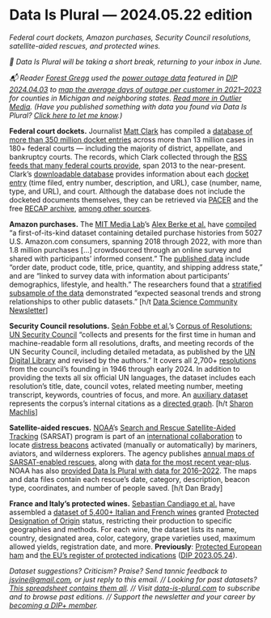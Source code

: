 Data Is Plural — 2024.05.22 edition
===================================

*Federal court dockets, Amazon purchases, Security Council resolutions, satellite-aided rescues, and protected wines.*


*👋 Data Is Plural will be taking a short break, returning to your inbox in June.*


*📬 Reader [Forest Gregg](https://mastodon.social/@fgregg) used the [power outage data](https://www.data-is-plural.com/archive/2024-04-03-edition/) featured in [DIP 2024.04.03](https://www.data-is-plural.com/archive/2024-04-03-edition/) to [map the average days of outage per customer in 2021–2023](https://observablehq.com/@fgregg/average-outages-per-customer-per-year-2023) for counties in Michigan and neighboring states. [Read more in Outlier Media](https://outliermedia.org/map-michigan-power-outages-days-dte-energy-consumers/). (Have you published something with data you found via Data Is Plural? [Click here to let me know](https://docs.google.com/forms/d/e/1FAIpQLSdXXD5eO05w0Xa7bwG3Ppia3uzr_o3y-xDEZuWRfXbCfCu_XA/viewform).)*


__Federal court dockets.__ Journalist [Matt Clark](https://www.linkedin.com/in/matt-clark-3324896/) has compiled a [database of more than 350 million docket entries](https://archive.org/details/federal-court-dockets) across more than 13 million cases in 180+ federal courts — including the majority of district, appellate, and bankruptcy courts. The records, which Clark collected through the [RSS feeds that many federal courts provide](https://pacer.uscourts.gov/help/faqs/how-can-i-receive-case-alerts-using-rss-feed), span 2013 to the near-present. Clark’s [downloadable database](https://archive.org/download/federal-court-dockets) provides information about each [docket entry](https://clinic.cyber.harvard.edu/how-to-read-a-docket-latest/) (time filed, entry number, description, and URL), case (number, name, type, and URL), and court. Although the database does not include the docketed documents themselves, they can be retrieved via [PACER](https://en.wikipedia.org/wiki/PACER_\(law\)) and the free [RECAP archive](https://www.courtlistener.com/recap/), [among other sources](https://law.gwu.libguides.com/dockets).


__Amazon purchases.__ The [MIT Media Lab](https://en.wikipedia.org/wiki/MIT_Media_Lab)’s [Alex Berke et al.](https://www.nature.com/articles/s41597-024-03329-6) have [compiled](https://arxiv.org/abs/2404.13172) “a first-of-its-kind dataset containing detailed purchase histories from 5027 U.S. Amazon.com consumers, spanning 2018 through 2022, with more than 1.8 million purchases […] crowdsourced through an online survey and shared with participants’ informed consent.” The [published data](https://dataverse.harvard.edu/dataset.xhtml?persistentId=doi:10.7910/DVN/YGLYDY) include “order date, product code, title, price, quantity, and shipping address state,” and are “linked to survey data with information about participants’ demographics, lifestyle, and health.” The researchers found that a [stratified subsample of the data](https://www.nature.com/articles/s41597-024-03329-6#Sec13) demonstrated “expected seasonal trends and strong relationships to other public datasets.” [h/t [Data Science Community Newsletter](https://mailchi.mp/academicdatascience/dscn-17378990)]


__Security Council resolutions.__ [Seán Fobbe et al.](https://www.seanfobbe.com/posts/2024-05-06_new-dataset-corpus-of-resolutions-un-security-council/)’s [Corpus of Resolutions: UN Security Council](https://zenodo.org/records/11212056) “collects and presents for the first time in human and machine-readable form all resolutions, drafts, and meeting records of the UN Security Council, including detailed metadata, as published by the [UN Digital Library](https://digitallibrary.un.org/) and revised by the authors.” It covers all 2,700+ [resolutions](https://www.un.org/securitycouncil/content/resolutions-0) from the council’s founding in 1946 through early 2024. In addition to providing the texts all six official UN languages, the dataset includes each resolution’s title, date, council votes, related meeting number, meeting transcript, keywords, countries of focus, and more. An [auxiliary dataset](https://www.seanfobbe.com/posts/2024-05-14_complete-citation-network-un-security-council-published/) represents the corpus’s internal citations as a [directed graph](https://en.wikipedia.org/wiki/Directed_graph). [h/t [Sharon Machlis](https://masto.machlis.com/@smach)]


__Satellite-aided rescues.__ [NOAA](https://www.noaa.gov/)’s [Search and Rescue Satellite-Aided Tracking](https://www.sarsat.noaa.gov/) (SARSAT) program is part of an [international collaboration](https://www.sarsat.noaa.gov/cospas-sarsat-system-overview/) to locate [distress beacons](https://www.sarsat.noaa.gov/emergency-406-beacons/) activated (manually or automatically) by mariners, aviators, and wilderness explorers. The agency publishes [annual maps of SARSAT-enabled rescues](https://www.sarsat.noaa.gov/sarsat-us-rescues/), along with [data for the most recent year-plus](https://www.arcgis.com/home/item.html?id=9383e21a28f24135912aeecb0d2524bd). NOAA has also [provided Data Is Plural with data for 2016–2022](https://github.com/data-is-plural/sarsat-historical-rescues). The maps and data files contain each rescue’s date, category, description, beacon type, coordinates, and number of people saved. [h/t Dan Brady]


__France and Italy’s protected wines.__ [Sebastian Candiago et al.](https://www.sciencedirect.com/science/article/pii/S2352340924003779) have assembled a [dataset of 5,400+ Italian and French wines](https://figshare.com/articles/dataset/Quality_wines_in_Italy_and_France_a_dataset_of_protected_designation_of_origin_specifications/25393261) granted [Protected Designation of Origin](https://en.wikipedia.org/wiki/Protected_designation_of_origin) status, restricting their production to specific geographies and methods. For each wine, the dataset lists its name, country, designated area, color, category, grape varieties used, maximum allowed yields, registration date, and more. __Previously__: [Protected European ham](https://www.tandfonline.com/doi/full/10.1080/00343404.2023.2187365) and [the EU’s register of protected indications](https://ec.europa.eu/agriculture/eambrosia/geographical-indications-register/) ([DIP 2023.05.24](https://www.data-is-plural.com/archive/2023-05-24-edition/)).


*Dataset suggestions? Criticism? Praise? Send tannic feedback to jsvine@gmail.com, or just reply to this email. // Looking for past datasets? [This spreadsheet contains them all](https://docs.google.com/spreadsheets/d/1wZhPLMCHKJvwOkP4juclhjFgqIY8fQFMemwKL2c64vk/edit#gid=0). // Visit [data-is-plural.com](https://www.data-is-plural.com) to subscribe and to browse past editions. // Support the newsletter and your career by [becoming a DIP+ member](https://www.data-is-plural.com/plus/).*
